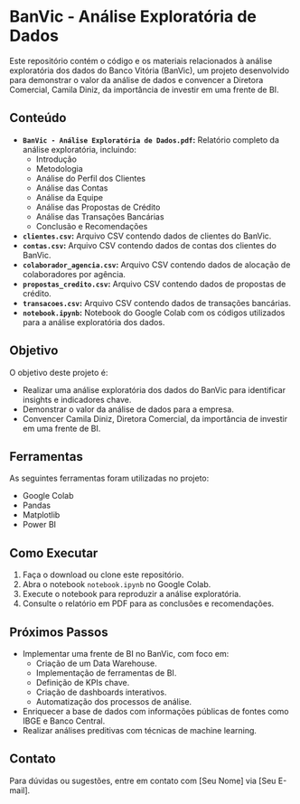 # BanVic - Análise Exploratória de Dados

Este repositório contém o código e os materiais relacionados à análise exploratória dos dados do Banco Vitória (BanVic), um projeto desenvolvido para demonstrar o valor da análise de dados e convencer a Diretora Comercial, Camila Diniz, da importância de investir em uma frente de BI.

## Conteúdo

* **`BanVic - Análise Exploratória de Dados.pdf`:** Relatório completo da análise exploratória, incluindo:
    * Introdução
    * Metodologia
    * Análise do Perfil dos Clientes
    * Análise das Contas
    * Análise da Equipe
    * Análise das Propostas de Crédito
    * Análise das Transações Bancárias
    * Conclusão e Recomendações
* **`clientes.csv`:** Arquivo CSV contendo dados de clientes do BanVic.
* **`contas.csv`:** Arquivo CSV contendo dados de contas dos clientes do BanVic.
* **`colaborador_agencia.csv`:** Arquivo CSV contendo dados de alocação de colaboradores por agência.
* **`propostas_credito.csv`:** Arquivo CSV contendo dados de propostas de crédito.
* **`transacoes.csv`:** Arquivo CSV contendo dados de transações bancárias.
* **`notebook.ipynb`:** Notebook do Google Colab com os códigos utilizados para a análise exploratória dos dados. 

## Objetivo

O objetivo deste projeto é:

* Realizar uma análise exploratória dos dados do BanVic para identificar insights e indicadores chave.
* Demonstrar o valor da análise de dados para a empresa.
* Convencer Camila Diniz, Diretora Comercial, da importância de investir em uma frente de BI.

## Ferramentas

As seguintes ferramentas foram utilizadas no projeto:

* Google Colab
* Pandas
* Matplotlib
* Power BI

## Como Executar

1. Faça o download ou clone este repositório.
2. Abra o notebook `notebook.ipynb` no Google Colab.
3. Execute o notebook para reproduzir a análise exploratória.
4. Consulte o relatório em PDF para as conclusões e recomendações.

## Próximos Passos

* Implementar uma frente de BI no BanVic, com foco em:
    * Criação de um Data Warehouse.
    * Implementação de ferramentas de BI.
    * Definição de KPIs chave.
    * Criação de dashboards interativos.
    * Automatização dos processos de análise.
* Enriquecer  a  base  de  dados  com  informações  públicas  de  fontes  como  IBGE  e  Banco  Central.
* Realizar  análises  preditivas  com  técnicas  de  machine  learning.

## Contato

Para dúvidas ou sugestões, entre em contato com [Seu Nome] via [Seu E-mail]. 
